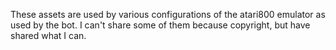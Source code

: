 These assets are used by various configurations of the atari800 emulator as used by the bot. I can't share some of them because copyright, but have shared what I can.
